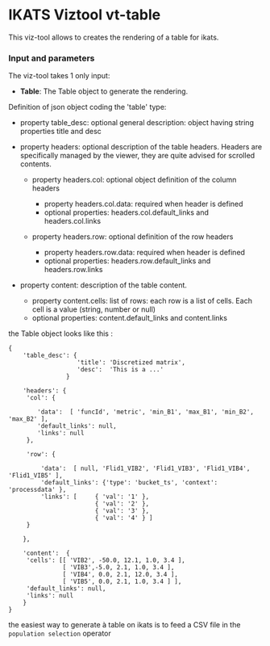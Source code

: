 # IKATS Viztool vt-table


This viz-tool allows to creates the rendering of a table for ikats. 

### Input and parameters

The viz-tool takes 1 only input:

* **Table**: The Table object to generate the rendering.

Definition of json object coding the 'table' type:

- property table_desc: optional general description: object having string properties title and desc

- property headers: optional description of the table headers. Headers are specifically managed by the viewer,
  they are quite advised for scrolled contents.
  - property headers.col: optional object definition of the column headers
    - property headers.col.data: required when header is defined
    - optional properties: headers.col.default_links and headers.col.links

  - property headers.row: optional definition of the row headers
    - property headers.row.data: required when header is defined
    - optional properties: headers.row.default_links and headers.row.links

- property content: description of the table content.
  - property content.cells: list of rows: each row is a list of cells. Each cell is a value (string, number or null)
  - optional properties: content.default_links and content.links


the Table object looks like this : 

    {
        'table_desc': {
                       'title': 'Discretized matrix',
                       'desc':  'This is a ...'
                    }
        
        'headers': {
         'col': {
        
            'data':  [ 'funcId', 'metric', 'min_B1', 'max_B1', 'min_B2', 'max_B2' ],
            'default_links': null,
            'links': null
         },
        
         'row': {
        
             'data':  [ null, 'Flid1_VIB2', 'Flid1_VIB3', 'Flid1_VIB4', 'Flid1_VIB5' ],
             'default_links': {'type': 'bucket_ts', 'context': 'processdata' },
             'links': [     { 'val': '1' },
                            { 'val': '2' },
                            { 'val': '3' },
                            { 'val': '4' } ]
         }
        
        },
        
        'content':  {
         'cells': [[ 'VIB2', -50.0, 12.1, 1.0, 3.4 ],
                   [ 'VIB3',-5.0, 2.1, 1.0, 3.4 ],
                   [ 'VIB4', 0.0, 2.1, 12.0, 3.4 ],
                   [ 'VIB5', 0.0, 2.1, 1.0, 3.4 ] ],
         'default_links': null,
         'links': null
        }
    }
    
the easiest way to generate à table on ikats is to feed a CSV file in the `population selection` operator

